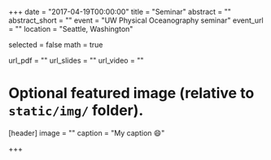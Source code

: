 +++
date = "2017-04-19T00:00:00"
title = "Seminar"
abstract = ""
abstract_short = ""
event = "UW Physical Oceanography seminar"
event_url = ""
location = "Seattle, Washington"

selected = false
math = true

url_pdf = ""
url_slides = ""
url_video = ""

# Optional featured image (relative to `static/img/` folder).
[header]
image = ""
caption = "My caption :smile:"

+++